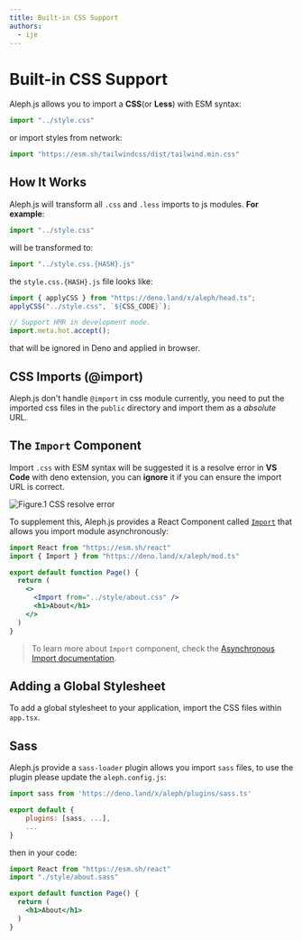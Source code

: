 ```yaml
---
title: Built-in CSS Support
authors:
  - ije
---
```


# Built-in CSS Support

Aleph.js allows you to import a **CSS**(or **Less**) with ESM syntax:

```javascript
import "../style.css"
```

or import styles from network:

```javascript
import "https://esm.sh/tailwindcss/dist/tailwind.min.css"
```

## How It Works
Aleph.js will transform all `.css` and `.less` imports to js modules. **For example**:

```javascript
import "../style.css"
```

will be transformed to:

```javascript
import "../style.css.{HASH}.js"
```

the `style.css.{HASH}.js` file looks like:

```javascript
import { applyCSS } from "https://deno.land/x/aleph/head.ts";
applyCSS("../style.css", `${CSS_CODE}`);

// Support HMR in development mode.
import.meta.hot.accept();
```

that will be ignored in Deno and applied in browser.

## CSS Imports (@import)

Aleph.js don't handle `@import` in css module currently, you need to put the imported css files in the `public` directory and import them as a _absolute_ URL.

## The `Import` Component

Import `.css` with ESM syntax will be suggested it is a resolve error in **VS Code** with deno extension, you can **ignore** it if you can ensure the import URL is correct.

![Figure.1 CSS resolve error](/docs/figure-css-resolve-error.png)

To supplement this, Aleph.js provides a React Component called [`Import`](/docs/api-reference/mod.ts#import) that allows you import module asynchronously:

```jsx
import React from "https://esm.sh/react"
import { Import } from "https://deno.land/x/aleph/mod.ts"

export default function Page() {
  return (
    <>
      <Import from="../style/about.css" />
      <h1>About</h1>
    </>
  )
}
```

> To learn more about `Import` component, check the [Asynchronous Import documentation](/docs/advanced-features/asynchronous-import).

## Adding a Global Stylesheet

To add a global stylesheet to your application, import the CSS files within `app.tsx`.

## Sass

Aleph.js provide a `sass-loader` plugin allows you import `sass` files, to use the plugin please update the `aleph.config.js`:

```javascript
import sass from 'https://deno.land/x/aleph/plugins/sass.ts'

export default {
    plugins: [sass, ...],
    ...
}
```

then in your code:

```jsx
import React from "https://esm.sh/react"
import "./style/about.sass"

export default function Page() {
  return (
    <h1>About</h1>
  )
}
```
